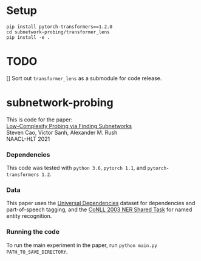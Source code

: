 # Setup

```
pip install pytorch-transformers==1.2.0
cd subnetwork-probing/transformer_lens
pip install -e .
```

# TODO

[] Sort out `transformer_lens` as a submodule for code release.

# subnetwork-probing
This is code for the paper:  
[Low-Complexity Probing via Finding Subnetworks](https://github.com/stevenxcao/subnetwork-probing)  
Steven Cao, Victor Sanh, Alexander M. Rush  
NAACL-HLT 2021  
### Dependencies
This code was tested with `python 3.6`, `pytorch 1.1`, and `pytorch-transformers 1.2`.
### Data
This paper uses the [Universal Dependencies](https://universaldependencies.org/) dataset for dependencies and part-of-speech tagging, and the [CoNLL 2003 NER Shared Task](https://www.clips.uantwerpen.be/conll2003/ner/) for named entity recognition. 
### Running the code
To run the main experiment in the paper, run `python main.py PATH_TO_SAVE_DIRECTORY`.
